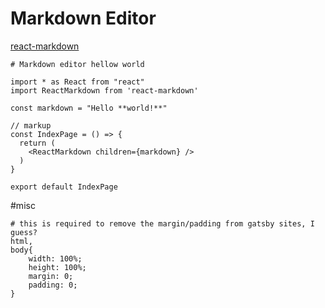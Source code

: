 # Markdown Editor

[react-markdown](https://www.npmjs.com/package/react-markdown)


```shell
# Markdown editor hellow world

import * as React from "react"
import ReactMarkdown from 'react-markdown'

const markdown = "Hello **world!**"

// markup
const IndexPage = () => {
  return (
    <ReactMarkdown children={markdown} />
  )
}

export default IndexPage
```

#misc

```shell
# this is required to remove the margin/padding from gatsby sites, I guess?
html, 
body{
    width: 100%;
    height: 100%;
    margin: 0;
    padding: 0;
}
```

